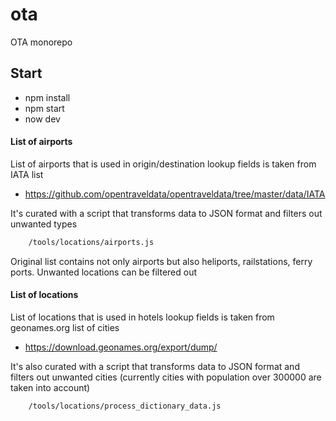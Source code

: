 # ota
OTA monorepo


## Start
* npm install
* npm start
* now dev


#### List of airports
List of airports that is used in origin/destination lookup fields is taken from IATA list
* https://github.com/opentraveldata/opentraveldata/tree/master/data/IATA

It's curated with a script that transforms data to JSON format and filters out unwanted types

```bash
    /tools/locations/airports.js
```
Original list contains not only airports but also heliports, railstations, ferry ports.
Unwanted locations can be filtered out



#### List of locations
List of locations that is used in hotels lookup fields is taken from geonames.org list of cities
* https://download.geonames.org/export/dump/

It's also curated with a script that transforms data to JSON format and filters out unwanted cities (currently cities with population over 300000 are taken into account)

```bash
    /tools/locations/process_dictionary_data.js
```
